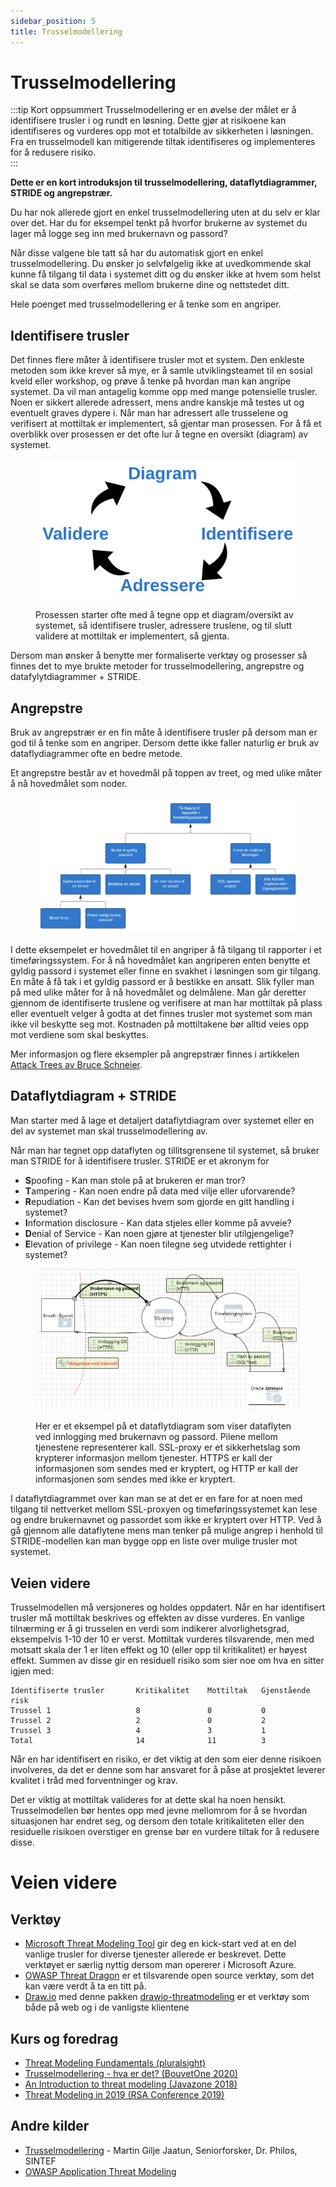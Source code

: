 ```yaml
---
sidebar_position: 5
title: Trusselmodellering
---
```

# Trusselmodellering
:::tip Kort oppsummert
Trusselmodellering er en øvelse der målet er å identifisere trusler i og rundt en løsning. Dette gjør at risikoene  kan identifiseres og vurderes opp mot et totalbilde av sikkerheten i løsningen. Fra en trusselmodell kan mitigerende tiltak identifiseres og implementeres for å redusere risiko.  
:::

__Dette er en kort introduksjon til trusselmodellering, dataflytdiagrammer, STRIDE og angrepstrær.__

Du har nok allerede gjort en enkel trusselmodellering uten at du selv er klar over det. Har du for eksempel tenkt på hvorfor brukerne av systemet du lager må logge seg inn med brukernavn og passord?

Når disse valgene ble tatt så har du automatisk gjort en enkel trusselmodellering. Du ønsker jo selvfølgelig ikke at uvedkommende skal kunne få tilgang til data i systemet ditt og du ønsker ikke at hvem som helst skal se data som overføres mellom brukerne dine og nettstedet ditt.

Hele poenget med trusselmodellering er å tenke som en angriper. 

## Identifisere trusler

Det finnes flere måter å identifisere trusler mot et system. Den enkleste metoden som ikke krever så mye, er å samle utviklingsteamet til en sosial kveld eller workshop, og prøve å tenke på hvordan man kan angripe systemet. Da vil man antagelig komme opp med mange potensielle trusler. Noen er sikkert allerede adressert, mens andre kanskje må testes ut og eventuelt graves dypere i. Når man har adressert alle trusselene og verifisert at mottiltak er implementert, så gjentar man prosessen. For å få et overblikk over prosessen er det ofte lur å tegne en oversikt (diagram) av systemet.

<figure>

![](trusselmodellering.png)

<figcaption>Prosessen starter ofte med å tegne opp et diagram/oversikt av systemet, så identifisere trusler, adressere truslene, og til slutt validere at mottiltak er implementert, så gjenta.</figcaption>
</figure>

Dersom man ønsker å benytte mer formaliserte verktøy og prosesser så finnes det to mye brukte metoder for trusselmodellering, angrepstre og datafylytdiagrammer + STRIDE.

## Angrepstre

Bruk av angrepstrær er en fin måte å identifisere trusler på dersom man er god til å tenke som en angriper. Dersom dette ikke faller naturlig er bruk av dataflydiagrammer ofte en bedre metode.

Et angrepstre består av et hovedmål på toppen av treet, og med ulike måter å nå hovedmålet som noder.

<figure>

![](angrepstre.png)

</figure>

I dette eksempelet er hovedmålet til en angriper å få tilgang til rapporter i et timeføringssystem. For å nå hovedmålet kan angriperen enten benytte et gyldig passord i systemet eller finne en svakhet i løsningen som gir tilgang. En måte å få tak i et gyldig passord er å bestikke en ansatt. Slik fyller man på med ulike måter for å nå hovedmålet og delmålene. Man går deretter gjennom de identifiserte truslene og verifisere at man har mottiltak på plass eller eventuelt velger å godta at det finnes trusler mot systemet som man ikke vil beskytte seg mot. Kostnaden på mottiltakene bør alltid veies opp mot verdiene som skal beskyttes.

Mer informasjon og flere eksempler på angrepstrær finnes i artikkelen [Attack Trees av Bruce Schneier](https://www.schneier.com/academic/archives/1999/12/attack_trees.html).

## Dataflytdiagram + STRIDE

Man starter med å lage et detaljert dataflytdiagram over systemet eller en del av systemet man skal trusselmodellering av.

Når man har tegnet opp dataflyten og tillitsgrensene til systemet, så bruker man STRIDE for å identifisere trusler. STRIDE er et akronym for
- **S**poofing - Kan man stole på at brukeren er man tror?
- **T**ampering - Kan noen endre på data med vilje eller uforvarende?
- **R**epudiation - Kan det bevises hvem som gjorde en gitt handling i systemet?
- **I**nformation disclosure - Kan data stjeles eller komme på avveie?
- **D**enial of Service - Kan noen gjøre at tjenester blir utilgjengelige?
- **E**levation of privilege - Kan noen tilegne seg utvidede rettighter i systemet?

<figure>

![](trusselflytdiagram.png)

<figcaption>Her er et eksempel på et dataflytdiagram som viser dataflyten ved innlogging med brukernavn og passord. Pilene mellom tjenestene representerer kall. SSL-proxy er et sikkerhetslag som krypterer informasjon mellom tjenester. HTTPS er kall der informasjonen som sendes med er kryptert, og HTTP er kall der informasjonen som sendes med ikke er kryptert.</figcaption>
</figure>

I dataflytdiagrammet over kan man se at det er en fare for at noen med tilgang til nettverket mellom SSL-proxyen og timeføringssystemet kan lese og endre brukernavnet og passordet som ikke er kryptert over HTTP. Ved å gå gjennom alle dataflytene mens man tenker på mulige angrep i henhold til STRIDE-modellen kan man bygge opp en liste over mulige trusler mot systemet.

## Veien videre

Trusselmodellen må versjoneres og holdes oppdatert. Når en har identifisert trusler må mottiltak beskrives og effekten av disse vurderes. En vanlige tilnærming er å gi trusselen en verdi som indikerer alvorlighetsgrad, eksempelvis 1-10 der 10 er verst. Mottiltak vurderes tilsvarende, men med motsatt skala der 1 er liten effekt og 10 (eller opp til kritikalitet) er høyest effekt. Summen av disse gir en residuell risiko som sier noe om hva en sitter igjen med: 
```
Identifiserte trusler       Kritikalitet    Mottiltak   Gjenstående risk
Trussel 1                   8               8           0
Trussel 2                   2               0           2
Trussel 3                   4               3           1
Total                       14              11          3
```

Når en har identifisert en risiko, er det viktig at den som eier denne risikoen involveres, da det er denne som har ansvaret for å påse at prosjektet leverer kvalitet i tråd med forventninger og krav.
  
Det er viktig at mottiltak valideres for at dette skal ha noen hensikt. Trusselmodellen bør hentes opp med jevne mellomrom for å se hvordan situasjonen har endret seg, og dersom den totale kritikaliteten eller den residuelle risikoen overstiger en grense bør en vurdere tiltak for å redusere disse. 

# Veien videre
## Verktøy

- [Microsoft Threat Modeling Tool](https://docs.microsoft.com/en-us/azure/security/develop/threat-modeling-tool) gir deg en kick-start ved at en del vanlige trusler for diverse tjenester allerede er beskrevet. Dette verktøyet er særlig nyttig dersom man opererer i Microsoft Azure.
- [OWASP Threat Dragon](https://www.owasp.org/index.php/OWASP_Threat_Dragon) er et tilsvarende open source verktøy, som det kan være verdt å ta en titt på.
- [Draw.io](https://draw.io) med denne pakken [drawio-threatmodeling](https://github.com/michenriksen/drawio-threatmodeling) er et verktøy som både på web og i de vanligste klientene

## Kurs og foredrag

- [Threat Modeling Fundamentals (pluralsight)](https://app.pluralsight.com/library/courses/threat-modeling-fundamentals/)
- [Trusselmodellering - hva er det? (BouvetOne 2020)](https://web.microsoftstream.com/video/fda76058-2cf6-4eda-91e2-56aea56d0628)
- [An Introduction to threat modeling (Javazone 2018)](https://vimeo.com/234010802)
- [Threat Modeling in 2019 (RSA Conference 2019)](https://www.youtube.com/watch?v=ZoxHIpzaZ6U)

## Andre kilder

- [Trusselmodellering](https://infosec.sintef.no/informasjonssikkerhet/2018/06/trusselmodellering/) - Martin Gilje Jaatun, Seniorforsker, Dr. Philos, SINTEF
- [OWASP Application Threat Modeling](https://www.owasp.org/index.php/Application_Threat_Modeling)
